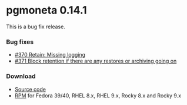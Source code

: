 # pgmoneta 0.14.1

This is a bug fix release.

### Bug fixes

* [#370 Retain: Missing logging](https://github.com/pgmoneta/pgmoneta/issues/370)
* [#371 Block retention if there are any restores or archiving going on](https://github.com/pgmoneta/pgmoneta/issues/371)

### Download

* [Source code](https://github.com/pgmoneta/pgmoneta/releases/download/0.14.1/pgmoneta-0.14.1.tar.gz)
* [RPM](https://yum.postgresql.org) for Fedora 39/40, RHEL 8.x, RHEL 9.x, Rocky 8.x and Rocky 9.x
